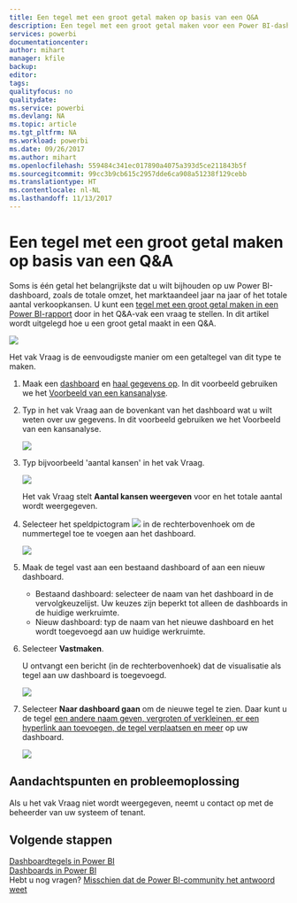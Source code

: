 ```yaml
---
title: Een tegel met een groot getal maken op basis van een Q&A
description: Een tegel met een groot getal maken voor een Power BI-dashboard door een vraag te stellen
services: powerbi
documentationcenter: 
author: mihart
manager: kfile
backup: 
editor: 
tags: 
qualityfocus: no
qualitydate: 
ms.service: powerbi
ms.devlang: NA
ms.topic: article
ms.tgt_pltfrm: NA
ms.workload: powerbi
ms.date: 09/26/2017
ms.author: mihart
ms.openlocfilehash: 559484c341ec017890a4075a393d5ce211843b5f
ms.sourcegitcommit: 99cc3b9cb615c2957dde6ca908a51238f129cebb
ms.translationtype: HT
ms.contentlocale: nl-NL
ms.lasthandoff: 11/13/2017
---
```

# <a name="create-a-big-number-tile-from-qa"></a>Een tegel met een groot getal maken op basis van een Q&A
Soms is één getal het belangrijkste dat u wilt bijhouden op uw Power BI-dashboard, zoals de totale omzet, het marktaandeel jaar na jaar of het totale aantal verkoopkansen. U kunt een [tegel met een groot getal maken in een Power BI-rapport](power-bi-visualization-big-number-report.md) door in het Q&A-vak een vraag te stellen. In dit artikel wordt uitgelegd hoe u een groot getal maakt in een Q&A.

![](media/power-bi-visualization-big-number/pbi_opptuntiescard.png)

Het vak Vraag is de eenvoudigste manier om een getaltegel van dit type te maken.

1. Maak een [dashboard](service-dashboards.md) en [haal gegevens op](service-get-data.md). In dit voorbeeld gebruiken we het [Voorbeeld van een kansanalyse](sample-opportunity-analysis.md).
2. Typ in het vak Vraag aan de bovenkant van het dashboard wat u wilt weten over uw gegevens. In dit voorbeeld gebruiken we het Voorbeeld van een kansanalyse.
   
   ![](media/power-bi-visualization-big-number/power-bi-q-and-a-box.png)
3. Typ bijvoorbeeld 'aantal kansen' in het vak Vraag.
   
   ![](media/power-bi-visualization-big-number/power-bi-ask.png)
   
   Het vak Vraag stelt **Aantal kansen weergeven** voor en het totale aantal wordt weergegeven.  
4. Selecteer het speldpictogram ![](media/power-bi-visualization-big-number/pbi_pintile.png) in de rechterbovenhoek om de nummertegel toe te voegen aan het dashboard. 
   
   ![](media/power-bi-visualization-big-number/power-bi-pin.png)
5. Maak de tegel vast aan een bestaand dashboard of aan een nieuw dashboard. 
   
   * Bestaand dashboard: selecteer de naam van het dashboard in de vervolgkeuzelijst. Uw keuzes zijn beperkt tot alleen de dashboards in de huidige werkruimte.
   * Nieuw dashboard: typ de naam van het nieuwe dashboard en het wordt toegevoegd aan uw huidige werkruimte.
6. Selecteer **Vastmaken**.
   
   U ontvangt een bericht (in de rechterbovenhoek) dat de visualisatie als tegel aan uw dashboard is toegevoegd.  
   
   ![](media/power-bi-visualization-big-number/power-bi-success.png)
7. Selecteer **Naar dashboard gaan** om de nieuwe tegel te zien. Daar kunt u de tegel [een andere naam geven, vergroten of verkleinen, er een hyperlink aan toevoegen, de tegel verplaatsen en meer](service-dashboard-edit-tile.md) op uw dashboard. 
   
   ![](media/power-bi-visualization-big-number/power-bi-pinned.png)

## <a name="considerations-and-troubleshooting"></a>Aandachtspunten en probleemoplossing
Als u het vak Vraag niet wordt weergegeven, neemt u contact op met de beheerder van uw systeem of tenant.

## <a name="next-steps"></a>Volgende stappen
[Dashboardtegels in Power BI](service-dashboard-tiles.md)  
[Dashboards in Power BI](service-dashboards.md)  
Hebt u nog vragen? [Misschien dat de Power BI-community het antwoord weet](http://community.powerbi.com/)

